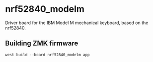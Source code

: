 # nrf52840_modelm

Driver board for the IBM Model M mechanical keyboard, based on the nrf52840.

## Building ZMK firmware

```
west build --board nrf52840_modelm app
```

